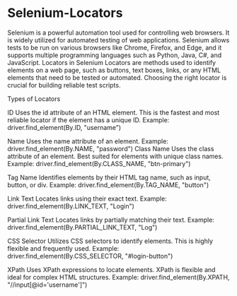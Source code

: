 # Selenium-Locators
Selenium is a powerful automation tool used for controlling web browsers. It is widely utilized for automated testing of web applications. Selenium allows tests to be run on various browsers like Chrome, Firefox, and Edge, and it supports multiple programming languages such as Python, Java, C#, and JavaScript.
Locators in Selenium
Locators are methods used to identify elements on a web page, such as buttons, text boxes, links, or any HTML elements that need to be tested or automated. Choosing the right locator is crucial for building reliable test scripts.

Types of Locators

ID
Uses the id attribute of an HTML element. This is the fastest and most reliable locator if the element has a unique ID.
Example: driver.find_element(By.ID, "username")

Name
Uses the name attribute of an element.
Example: driver.find_element(By.NAME, "password")
Class Name
Uses the class attribute of an element. Best suited for elements with unique class names.
Example: driver.find_element(By.CLASS_NAME, "btn-primary")

Tag Name
Identifies elements by their HTML tag name, such as input, button, or div.
Example: driver.find_element(By.TAG_NAME, "button")

Link Text
Locates links using their exact text.
Example: driver.find_element(By.LINK_TEXT, "Login")

Partial Link Text
Locates links by partially matching their text.
Example: driver.find_element(By.PARTIAL_LINK_TEXT, "Log")

CSS Selector
Utilizes CSS selectors to identify elements. This is highly flexible and frequently used.
Example: driver.find_element(By.CSS_SELECTOR, "#login-button")

XPath
Uses XPath expressions to locate elements. XPath is flexible and ideal for complex HTML structures.
Example: driver.find_element(By.XPATH, "//input[@id='username']")
